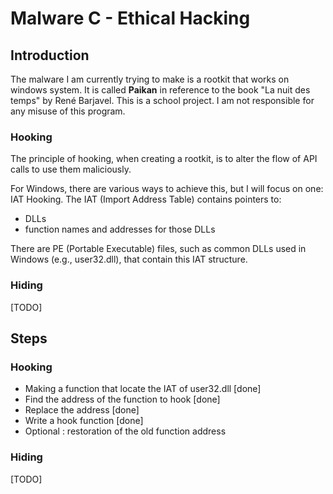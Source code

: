 # Malware C - Ethical Hacking 

## Introduction 

The malware I am currently trying to make is a rootkit that works on windows system. It is called **Paikan** in reference to the book "La nuit des temps" by René Barjavel.
This is a school project. I am not responsible for any misuse of this program. 

### Hooking 

The principle of hooking, when creating a rootkit, is to alter the flow of API calls to use them maliciously.

For Windows, there are various ways to achieve this, but I will focus on one: IAT Hooking. 
The IAT (Import Address Table) contains pointers to:
- DLLs
- function names and addresses for those DLLs

There are PE (Portable Executable) files, such as common DLLs used in Windows (e.g., user32.dll), 
that contain this IAT structure.

### Hiding 

[TODO]

## Steps 

### Hooking 

- Making a function that locate the IAT of user32.dll [done]
- Find the address of the function to hook [done]
- Replace the address [done]
- Write a hook function [done]
- Optional : restoration of the old function address

### Hiding 

[TODO]

